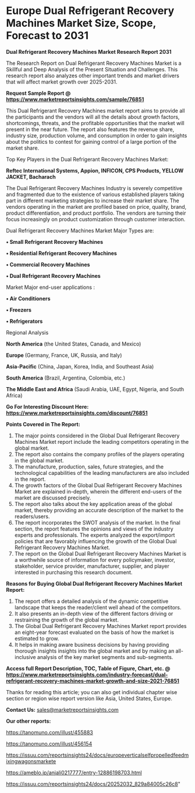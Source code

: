  # Europe Dual Refrigerant Recovery Machines Market Size, Scope, Forecast to 2031

<strong>Dual Refrigerant Recovery Machines Market Research Report 2031</strong>

The Research Report on Dual Refrigerant Recovery Machines Market is a Skillful and Deep Analysis of the Present Situation and Challenges. This research report also analyzes other important trends and market drivers that will affect market growth over 2025-2031.

<strong>Request Sample Report @ <a href=https://www.marketreportsinsights.com/sample/76851>https://www.marketreportsinsights.com/sample/76851</a></strong>

This Dual Refrigerant Recovery Machines market report aims to provide all the participants and the vendors will all the details about growth factors, shortcomings, threats, and the profitable opportunities that the market will present in the near future. The report also features the revenue share, industry size, production volume, and consumption in order to gain insights about the politics to contest for gaining control of a large portion of the market share.

Top Key Players in the Dual Refrigerant Recovery Machines Market:

<strong>Reftec International Systems, Appion, INFICON, CPS Products, YELLOW JACKET, Bacharach</strong>

The Dual Refrigerant Recovery Machines Industry is severely competitive and fragmented due to the existence of various established players taking part in different marketing strategies to increase their market share. The vendors operating in the market are profiled based on price, quality, brand, product differentiation, and product portfolio. The vendors are turning their focus increasingly on product customization through customer interaction.

Dual Refrigerant Recovery Machines Market Major Types are:

<strong>• Small Refrigerant Recovery Machines

• Residential Refrigerant Recovery Machines

• Commercial Recovery Machines

• Dual Refrigerant Recovery Machines</strong>

Market Major end-user applications :

<strong>• Air Conditioners

• Freezers

• Refrigerators</strong>

Regional Analysis

</u><strong><b>North America</b></strong> (the United States, Canada, and Mexico)

<strong><b>Europe </b></strong>(Germany, France, UK, Russia, and Italy)

<strong><b>Asia-Pacific</b></strong> (China, Japan, Korea, India, and Southeast Asia)

<strong><b>South America</b></strong> (Brazil, Argentina, Colombia, etc.)

<strong><b>The Middle East and Africa</b></strong> (Saudi Arabia, UAE, Egypt, Nigeria, and South Africa)

<strong>Go For Interesting Discount Here: <a href=https://www.marketreportsinsights.com/discount/76851>https://www.marketreportsinsights.com/discount/76851</a></strong>

<strong>Points Covered in The Report:</strong>
<ol>
  <li>The major points considered in the Global Dual Refrigerant Recovery Machines Market report include the leading competitors operating in the global market.</li>
  <li>The report also contains the company profiles of the players operating in the global market.</li>
  <li>The manufacture, production, sales, future strategies, and the technological capabilities of the leading manufacturers are also included in the report.</li>
  <li>The growth factors of the Global Dual Refrigerant Recovery Machines Market are explained in-depth, wherein the different end-users of the market are discussed precisely.</li>
  <li>The report also talks about the key application areas of the global market, thereby providing an accurate description of the market to the readers/users.</li>
  <li>The report incorporates the SWOT analysis of the market. In the final section, the report features the opinions and views of the industry experts and professionals. The experts analyzed the export/import policies that are favorably influencing the growth of the Global Dual Refrigerant Recovery Machines Market.</li>
  <li>The report on the Global Dual Refrigerant Recovery Machines Market is a worthwhile source of information for every policymaker, investor, stakeholder, service provider, manufacturer, supplier, and player interested in purchasing this research document.</li>
</ol>
<strong>Reasons for Buying Global Dual Refrigerant Recovery Machines Market Report:</strong>

<ol>
  <li>The report offers a detailed analysis of the dynamic competitive landscape that keeps the reader/client well ahead of the competitors.</li>
  <li>It also presents an in-depth view of the different factors driving or restraining the growth of the global market.</li>
  <li>The Global Dual Refrigerant Recovery Machines Market report provides an eight-year forecast evaluated on the basis of how the market is estimated to grow.</li>
  <li>It helps in making aware business decisions by having providing thorough insights insights into the global market and by making an all-inclusive analysis of the key market segments and sub-segments.</li>
</ol>
<strong>Access full Report Description, TOC, Table of Figure, Chart, etc. @ <a href=https://www.marketreportsinsights.com/industry-forecast/dual-refrigerant-recovery-machines-market-growth-and-size-2021-76851>https://www.marketreportsinsights.com/industry-forecast/dual-refrigerant-recovery-machines-market-growth-and-size-2021-76851</a></strong>


Thanks for reading this article; you can also get individual chapter wise section or region wise report version like Asia, United States, Europe.

<strong>Contact Us:</strong>
sales@marketreportsinsights.com

<strong>Our other reports:</strong>

<a href=https://tanomuno.com/illust/455883>https://tanomuno.com/illust/455883</a>

<a href=https://tanomuno.com/illust/456154>https://tanomuno.com/illust/456154</a>

<a href=https://issuu.com/reportsinsights24/docs/europeverticalselfpropelledfeedmixingwagonsmarkete>https://issuu.com/reportsinsights24/docs/europeverticalselfpropelledfeedmixingwagonsmarkete</a>

<a href=https://ameblo.jp/anjali0217777/entry-12886198703.html>https://ameblo.jp/anjali0217777/entry-12886198703.html</a>

<a href=https://issuu.com/reportsinsights24/docs/20252032_829a84005c26c8>https://issuu.com/reportsinsights24/docs/20252032_829a84005c26c8</a>"
